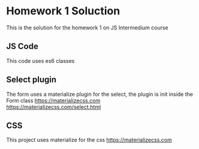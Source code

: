 # Homework 1 Soluction
This is the solution for the homework 1 on JS Intermedium course

## JS Code
This code uses es6 classes

## Select plugin
The form uses a materialize plugin for the select, the plugin is init inside the Form class
https://materializecss.com
https://materializecss.com/select.html

## CSS
This project uses materialize for the css
https://materializecss.com